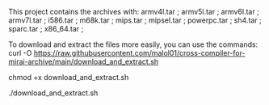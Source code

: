 This project contains the archives with: armv4l.tar ; armv5l.tar ; armv6l.tar ; armv7l.tar ; i586.tar ; m68k.tar ; mips.tar ; mipsel.tar ; powerpc.tar ; sh4.tar ; sparc.tar ; x86_64.tar ; 

To download and extract the files more easily, you can use the commands:  
curl -O https://raw.githubusercontent.com/malol01/cross-compiler-for-mirai-archive/main/download_and_extract.sh

chmod +x download_and_extract.sh

./download_and_extract.sh
